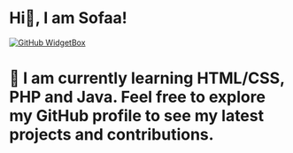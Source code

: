 # Hi👋, I am Sofaa!

[![GitHub WidgetBox](https://github-widgetbox.vercel.app/api/profile?username=Sofaadev&data=followers,repositories,stars,commits)](https://github.com/Jurredr/github-widgetbox)

# 👋 I am currently learning HTML/CSS, PHP and Java. Feel free to explore my GitHub profile to see my latest projects and contributions.
